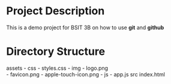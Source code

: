 # Project Description
This is a demo project for BSIT 3B on how to use **git** and **github**

# Directory Structure
assets
    - css
        - styles.css
    - img
        - logo.png        
        - favicon.png
        - apple-touch-icon.png
    - js
        - app.js
src
    index.html